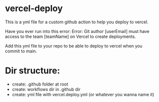 # vercel-deploy
This is a yml file for a custom github action to help you deploy to vercel. 

Have you ever run into this error:
Error: Git author [userEmail] must have access to the team [teamName] on Vercel to create deployments.

Add this yml file to your repo to be able to deploy to vercel when you commit to main.

# Dir structure: 
- create: .github folder at root
- create: workflows dir in .github dir
- create: yml file with vercel.deploy.yml (or whatever you wanna name it)
